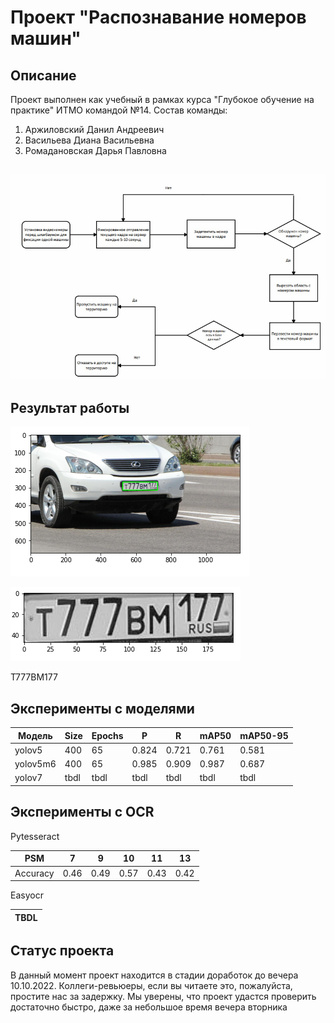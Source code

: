 # Проект "Распознавание номеров машин" 

## Описание
Проект выполнен как учебный в рамках курса "Глубокое обучение на практике" ИТМО командой №14. Состав команды:
1. Аржиловский Данил Андреевич
2. Васильева Диана Васильевна
3. Ромадановская Дарья Павловна

## ![Baseline](https://github.com/MarkDAHatson/deep_learning_2022_14t/blob/main/baseline.PNG)

## Результат работы
![Пикча](https://github.com/MarkDAHatson/deep_learning_2022_14t/blob/main/detection_number.PNG)

![Пикча2](https://github.com/MarkDAHatson/deep_learning_2022_14t/blob/main/number_car.PNG)

Т777ВМ177

## Эксперименты с моделями
| Модель    | Size  | Epochs  | P     | R     | mAP50  |  mAP50-95  |
| --------- | ----  | ------- | ----- | ----- | -----  | --------   | 
| yolov5    | 400   | 65      | 0.824 | 0.721 | 0.761  | 0.581      |
| yolov5m6  | 400   | 65      | 0.985 | 0.909 | 0.987  | 0.687      |
| yolov7    | tbdl  | tbdl    | tbdl  | tbdl  | tbdl   | tbdl       |

## Эксперименты с OCR
Pytesseract

| PSM       | 7 | 9 | 10 | 11 | 13 |  
| --------- | ----  | ------- | ----- | ----- | ---- |
| Accuracy  | 0.46 | 0.49 | 0.57 | 0.43 | 0.42 |

Easyocr

| TBDL |
| ---- |

## Статус проекта
В данный момент проект находится в стадии доработок до вечера 10.10.2022.
Коллеги-ревьюеры, если вы читаете это, пожалуйста, простите нас за задержку. Мы уверены, что проект удастся проверить достаточно быстро, даже за небольшое время вечера вторника
